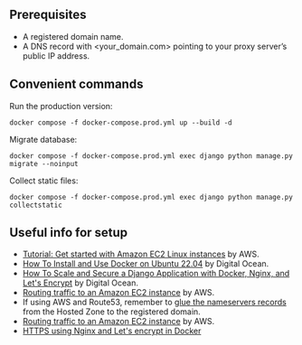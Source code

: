## Prerequisites
- A registered domain name.
- A DNS record with <your_domain.com> pointing to your proxy server’s public IP address.




## Convenient commands
Run the production version:
```
docker compose -f docker-compose.prod.yml up --build -d
```
Migrate database:
```
docker compose -f docker-compose.prod.yml exec django python manage.py migrate --noinput
```
Collect static files:
```
docker compose -f docker-compose.prod.yml exec django python manage.py collectstatic
```

## Useful info for setup
- [Tutorial: Get started with Amazon EC2 Linux instances](https://docs.aws.amazon.com/AWSEC2/latest/UserGuide/EC2_GetStarted.html) by AWS.
- [How To Install and Use Docker on Ubuntu 22.04](https://www.digitalocean.com/community/tutorials/how-to-install-and-use-docker-on-ubuntu-22-04) by Digital Ocean.
- [How To Scale and Secure a Django Application with Docker, Nginx, and Let's Encrypt](https://www.digitalocean.com/community/tutorials/how-to-scale-and-secure-a-django-application-with-docker-nginx-and-let-s-encrypt) by Digital Ocean.
- [Routing traffic to an Amazon EC2 instance](https://docs.aws.amazon.com/Route53/latest/DeveloperGuide/routing-to-ec2-instance.html) by AWS.
- If using AWS and Route53, remember to [glue the nameservers records](https://docs.aws.amazon.com/Route53/latest/DeveloperGuide/domain-name-servers-glue-records.html) from the Hosted Zone to the registered domain.
- [Routing traffic to an Amazon EC2 instance](https://docs.aws.amazon.com/Route53/latest/DeveloperGuide/routing-to-ec2-instance.html) by AWS.
- [HTTPS using Nginx and Let's encrypt in Docker](https://mindsers.blog/en/post/https-using-nginx-certbot-docker/)